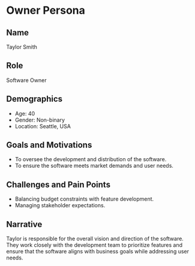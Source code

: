 # Owner Persona

## Name
Taylor Smith

## Role
Software Owner

## Demographics
- Age: 40
- Gender: Non-binary
- Location: Seattle, USA

## Goals and Motivations
- To oversee the development and distribution of the software.
- To ensure the software meets market demands and user needs.

## Challenges and Pain Points
- Balancing budget constraints with feature development.
- Managing stakeholder expectations.

## Narrative
Taylor is responsible for the overall vision and direction of the software. They work closely with the development team to prioritize features and ensure that the software aligns with business goals while addressing user needs.
